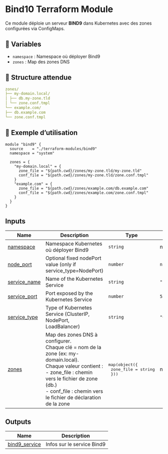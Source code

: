 # Bind10 Terraform Module

Ce module déploie un serveur **BIND9** dans Kubernetes avec des zones configurées via ConfigMaps.

## 🔧 Variables

- `namespace` : Namespace où déployer Bind9
- `zones` : Map des zones DNS

## 📂 Structure attendue

```yaml
zones/
├── my-domain.local/
│ ├── db.my-zone.tld
│ └── zone.conf.tmpl
└── example.com/
├── db.example.com
└── zone.conf.tmpl
```

## 🚀 Exemple d’utilisation

```hcl
module "bind9" {
  source    = "./terraform-modules/bind9"
  namespace = "system"

  zones = {
    "my-domain.local" = {
      zone_file = "${path.cwd}/zones/my-zone.tld/my-zone.tld"
      conf_file = "${path.cwd}/zones/my-zone.tld/zone.conf.tmpl"
    }
    "example.com" = {
      zone_file = "${path.cwd}/zones/example.com/db.example.com"
      conf_file = "${path.cwd}/zones/example.com/zone.conf.tmpl"
    }
  }
}
```

## Inputs

| Name | Description | Type | Default | Required |
|------|-------------|------|---------|:--------:|
| <a name="input_namespace"></a> [namespace](#input\_namespace) | Namespace Kubernetes où déployer Bind9 | `string` | n/a | yes |
| <a name="input_node_port"></a> [node\_port](#input\_node\_port) | Optional fixed nodePort value (only if service\_type=NodePort) | `number` | `null` | no |
| <a name="input_service_name"></a> [service\_name](#input\_service\_name) | Name of the Kubernetes Service | `string` | `"bind9-svc"` | no |
| <a name="input_service_port"></a> [service\_port](#input\_service\_port) | Port exposed by the Kubernetes Service | `number` | `53` | no |
| <a name="input_service_type"></a> [service\_type](#input\_service\_type) | Type of Kubernetes Service (ClusterIP, NodePort, LoadBalancer) | `string` | `"ClusterIP"` | no |
| <a name="input_zones"></a> [zones](#input\_zones) | Map des zones DNS à configurer.<br/>Chaque clé = nom de la zone (ex: my-domain.local).<br/>Chaque valeur contient :<br/>- zone\_file : chemin vers le fichier de zone (db.<zone>)<br/>- conf\_file : chemin vers le fichier de déclaration de la zone | <pre>map(object({<br/>    zone_file = string<br/>  }))</pre> | n/a | yes |

## Outputs

| Name | Description |
|------|-------------|
| <a name="output_bind9_service"></a> [bind9\_service](#output\_bind9\_service) | Infos sur le service Bind9 |